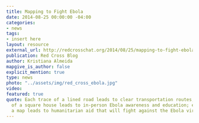 ```yaml
---
title: Mapping to Fight Ebola
date: 2014-08-25 00:00:00 -04:00
categories:
- news
tags:
- insert here
layout: resource
external_url: http://redcrosschat.org/2014/08/25/mapping-to-fight-ebola/#sthash.44z7H3LF.BAJikROQ.dpbs
publication: Red Cross Blog
author: Kristiana Almeida
mapgive_is_author: false
explicit_mention: true
type: news
photo: "../assets/img/red_cross_ebola.jpg"
video: 
featured: true
quote: Each trace of a lined road leads to clear transportation routes, each trace
  of a square house leads to in-person Ebola awareness and education; each trace on
  a map leads to humanitarian aid that will fight against the Ebola virus.
---
```


